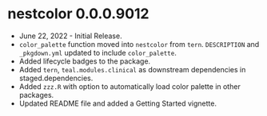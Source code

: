 # nestcolor 0.0.0.9012

* June 22, 2022 - Initial Release.
* `color_palette` function moved into `nestcolor` from `tern`.
  `DESCRIPTION` and `_pkgdown.yml` updated to include `color_palette`.
* Added lifecycle badges to the package.
* Added `tern`, `teal.modules.clinical` as downstream dependencies in staged.dependencies.
* Added `zzz.R` with option to automatically load color palette in other packages.
* Updated README file and added a Getting Started vignette.
